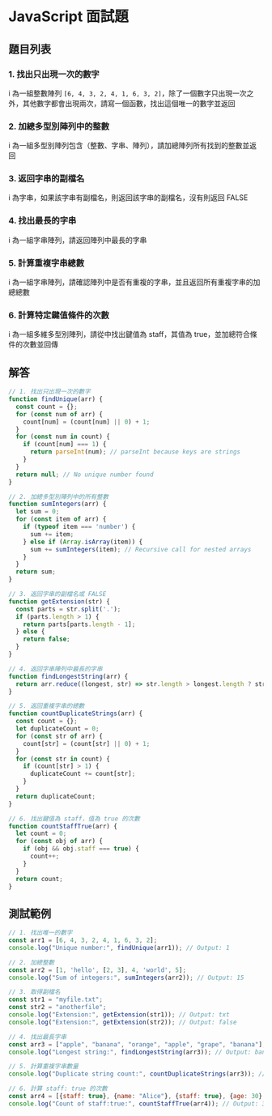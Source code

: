 # JavaScript 面試題

## 題目列表

### 1. 找出只出現一次的數字
i 為一組整數陣列 `[6, 4, 3, 2, 4, 1, 6, 3, 2]`，除了一個數字只出現一次之外，其他數字都會出現兩次，請寫一個函數，找出這個唯一的數字並返回

### 2. 加總多型別陣列中的整數
i 為一組多型別陣列包含（整數、字串、陣列），請加總陣列所有找到的整數並返回

### 3. 返回字串的副檔名
i 為字串，如果該字串有副檔名，則返回該字串的副檔名，沒有則返回 FALSE

### 4. 找出最長的字串
i 為一組字串陣列，請返回陣列中最長的字串

### 5. 計算重複字串總數
i 為一組字串陣列，請確認陣列中是否有重複的字串，並且返回所有重複字串的加總總數

### 6. 計算特定鍵值條件的次數
i 為一組多維多型別陣列，請從中找出鍵值為 staff，其值為 true，並加總符合條件的次數並回傳

## 解答

```javascript
// 1. 找出只出現一次的數字
function findUnique(arr) {
  const count = {};
  for (const num of arr) {
    count[num] = (count[num] || 0) + 1;
  }
  for (const num in count) {
    if (count[num] === 1) {
      return parseInt(num); // parseInt because keys are strings
    }
  }
  return null; // No unique number found
}

// 2. 加總多型別陣列中的所有整數
function sumIntegers(arr) {
  let sum = 0;
  for (const item of arr) {
    if (typeof item === 'number') {
      sum += item;
    } else if (Array.isArray(item)) {
      sum += sumIntegers(item); // Recursive call for nested arrays
    }
  }
  return sum;
}

// 3. 返回字串的副檔名或 FALSE
function getExtension(str) {
  const parts = str.split('.');
  if (parts.length > 1) {
    return parts[parts.length - 1];
  } else {
    return false;
  }
}

// 4. 返回字串陣列中最長的字串
function findLongestString(arr) {
  return arr.reduce((longest, str) => str.length > longest.length ? str : longest, "");
}

// 5. 返回重複字串的總數
function countDuplicateStrings(arr) {
  const count = {};
  let duplicateCount = 0;
  for (const str of arr) {
    count[str] = (count[str] || 0) + 1;
  }
  for (const str in count) {
    if (count[str] > 1) {
      duplicateCount += count[str];
    }
  }
  return duplicateCount;
}

// 6. 找出鍵值為 staff，值為 true 的次數
function countStaffTrue(arr) {
  let count = 0;
  for (const obj of arr) {
    if (obj && obj.staff === true) {
      count++;
    }
  }
  return count;
}
```

## 測試範例

```javascript
// 1. 找出唯一的數字
const arr1 = [6, 4, 3, 2, 4, 1, 6, 3, 2];
console.log("Unique number:", findUnique(arr1)); // Output: 1

// 2. 加總整數
const arr2 = [1, 'hello', [2, 3], 4, 'world', 5];
console.log("Sum of integers:", sumIntegers(arr2)); // Output: 15

// 3. 取得副檔名
const str1 = "myfile.txt";
const str2 = "anotherfile";
console.log("Extension:", getExtension(str1)); // Output: txt
console.log("Extension:", getExtension(str2)); // Output: false

// 4. 找出最長字串
const arr3 = ["apple", "banana", "orange", "apple", "grape", "banana"];
console.log("Longest string:", findLongestString(arr3)); // Output: banana

// 5. 計算重複字串數量
console.log("Duplicate string count:", countDuplicateStrings(arr3)); // Output: 4

// 6. 計算 staff: true 的次數
const arr4 = [{staff: true}, {name: "Alice"}, {staff: true}, {age: 30}, {staff: false}, {staff: true}];
console.log("Count of staff:true:", countStaffTrue(arr4)); // Output: 3
```

